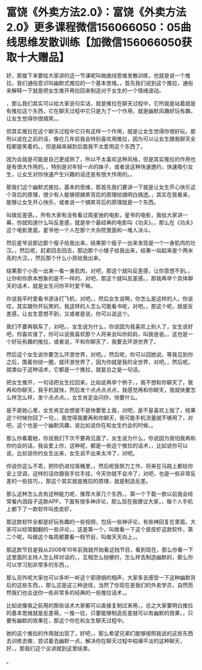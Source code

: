 # 富饶《外卖方法2.0》：富饶《外卖方法2.0》更多课程微信156066050：05曲线思维发散训练【加微信156066050获取十大赠品】

好，那接下来要给大家讲的这一节课呢叫做曲线思维发散训练，也就是说一个推拉，我们通俗意识叫幽默式推拉的一个基本思维。，首先我们说到这个推拉，通俗来解释一下就是把女生推开再拉回来制造对于女生的一个情绪波动。

，那么我们其实可以给大家说句实话，就是推拉在聊天过程中，它所就是站着就是有推拉这个东西，它在聊天过程中它只是为了一个作用，就是幽默风趣好玩有趣，让女生觉得你很搞笑。。

但其实推拉在这个聊天过程中它只有这样一个作用，就是让女生觉得你很好玩，那所以说在之前的话，像在几年前我会特别喜欢用推拉，因为可以让女生跟我聊天全程都是笑着的。，但是越来越到后面我不太爱用这个东西了。

因为会就是可能是自己更成熟了，所以不太喜欢这种风格，但是其实推拉的作用也是有很大作用的。，特别是对年轻一点的妹子，或者说这种快速邀约，快速吸引女生，让女生对你快速产生兴趣的话还是有很大作用的。。

那我们这个幽默式推拉，基本的思维，那首先我们要讲一下就是让女生开心快乐这个背后的原理，很少有人能够把搞笑背后的原理给搞明白搞透。，其实在我看来，能够让女生开心快乐，或者说一个搞笑背后的原理就是一个东西。

叫做反差感。，所有大家有没有看过周星驰的电影，星爷的电影，我给大家讲一幕，你就知道什么叫反差感，就是举个最经典的电影叫《功夫》。，那么在《功夫》这个电影里面，星爷他一个人在那个大杂院里面和一堆人决斗。

然后星爷说那边那个瘦子给我出来，结果那个瘦子一出来发现是一个一身肌肉的壮汉。，然后呢，赶紧回去回去，那边那个小矮子给我出来，结果一站起来是个两米高的大汉。，然后那个什么小孩给我出来。

结果那个小孩一出来一看一身肌肉，对吧，那这个就叫反差感，让你意想不到。，让你和你原本想象的是不一样的，对吧，那这个就叫反差感。，那我再举个具体聊天的话术，就是女生问你平时爱干嘛。

你说我平时爱看书游泳打飞机，对吧。，然后女生说啊，你怎么是这样的人，你说哎，其实跟你开玩笑的，我这样的人怎么可能看书呢，对吧。，那这个呢，就是反差感，让女生意想不到，又或者是说，你可以说这个。

我们不要再联系了，对吧。，女生说为什么，你说因为我喜欢上别人了，女生说好吧，你喜欢谁了，你可以说我喜欢那个人将来会叫你妈妈，叫我爸爸。，这也是一个好玩有趣的推拉，或者说，不和你聊天了，我要去环游世界了。

然后这个女生说你要怎么环游世界，对吧。，然后呢，你可以回她说，等我见到你之后，围着你绕一圈，就环游世界了，因为你就是我的全世界，对吧。，然后呢，就类似于这种话术，它都是一个推拉，就是总之是一句话。

把女生推开，一句话把女生拉回来，比如说再举个例子，，我不想和你聊天了，我再和你聊天，我手机就快，然后发个点点点点点，我感觉再和你聊天，我就快要怎么样怎么样，发个点点点。，女生肯定会问你，快要什么。

是不是她心里，女生肯定会想是不是快要爱上我，对吧，是不是喜欢上我了，结果这个时候你回了一句，，我觉得我要再和你聊天，我可能手机流量就不够用了，对吧，这个也是一个幽默风趣，说比如说你在和女生约会的时候，。

那么你看着她，你说我们下次不要再见面了，女生说为什么，你说因为我怕我再和你约会的话，我会爱上你，这种呢，都是一些这个推拉的话术，，比如说你可以说，比如说你约女生出来，女生说不出来太冷了，对吧。

你说你这么不乖，把你扔进垃圾桶里，，然后呢我努力工作，将来在马路上都给你安上空调，这样的话你跟我手拉手挂，今天你就不会冷了，对吧，也是一些非常反差的一些技巧，，那这个其实就是推拉的原理，就是制造反差。

那么这种怎么去有这种能力呢，推荐大家几个东西，，第一个下载一款以前我会经常看内涵段子这款APP，下面有很多神评论，那么现在我建议大家，，每个人手机上都下了一款软件叫皮皮虾。

那这款软件全都是好玩有趣的一些视频，包括一些神评论，有些神回复在里面，大家可以经常翻翻的一些评论，，这是第一个，叫做看一下这个皮皮虾这款软件，第二个呢，叫做这个每周都要看一档节目，叫做天天向上，。

那这款节目是我从2008年10年前我就开始看这档节目，看到现在，那么你看一下这里面的主持人怎么样对话的，，互相怎么抛梗的，怎么样去制造幽默的，那么你可以学习到非常多的东西，。

那么另外呢大家也可以多听一听这个郭德纲的相声，大家多去感受一下这种幽默背后的这些东西，，那么这是这三种途径，当然了你现在是我们的外卖学员，自然而然我们也会送你一些非常多的经典的一些推拉话术，。

比如说像我之前用的那些话术大家都可以直接复制过来用，，总之大家要明白推拉的基本思维就是反差萌，一推一拉，只要能够制造反差就可以有幽默的效果，，只要有幽默的效果在，那这个你在和女生聊天过程中。

她的这个推拉的作用就出现了，好吧，，那么希望兄弟们能够按照我说的这些东西去训练去做，尝试着去幽默一点，解决你在聊天过程中枯燥平淡的这种聊天，好，，那我们这个议讲就到这里结束。

。